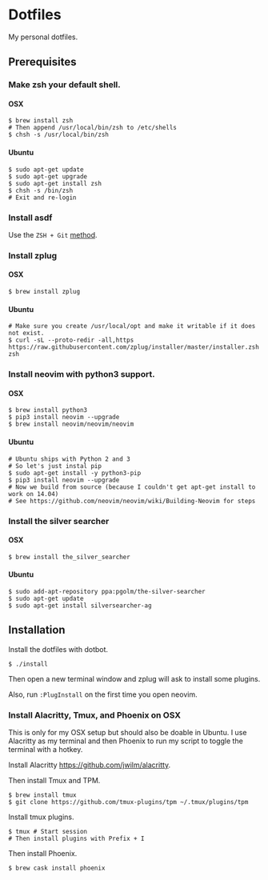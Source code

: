 # Dotfiles

My personal dotfiles.

## Prerequisites

### Make zsh your default shell.

#### OSX

```
$ brew install zsh
# Then append /usr/local/bin/zsh to /etc/shells
$ chsh -s /usr/local/bin/zsh
```
#### Ubuntu

```
$ sudo apt-get update
$ sudo apt-get upgrade
$ sudo apt-get install zsh
$ chsh -s /bin/zsh
# Exit and re-login
```

### Install asdf

Use the `ZSH + Git` [method](http://asdf-vm.com/guide/getting-started.html#_3-install-asdf).

### Install zplug

#### OSX

```
$ brew install zplug
```

#### Ubuntu

```
# Make sure you create /usr/local/opt and make it writable if it does not exist.
$ curl -sL --proto-redir -all,https https://raw.githubusercontent.com/zplug/installer/master/installer.zsh| zsh
```

### Install neovim with python3 support.

#### OSX

```
$ brew install python3
$ pip3 install neovim --upgrade
$ brew install neovim/neovim/neovim
```

#### Ubuntu

```
# Ubuntu ships with Python 2 and 3
# So let's just instal pip
$ sudo apt-get install -y python3-pip
$ pip3 install neovim --upgrade
# Now we build from source (because I couldn't get apt-get install to work on 14.04)
# See https://github.com/neovim/neovim/wiki/Building-Neovim for steps
```

### Install the silver searcher

#### OSX

```
$ brew install the_silver_searcher
```

#### Ubuntu

```
$ sudo add-apt-repository ppa:pgolm/the-silver-searcher
$ sudo apt-get update
$ sudo apt-get install silversearcher-ag
```

## Installation

Install the dotfiles with dotbot.
```
$ ./install
```

Then open a new terminal window and zplug will ask to install some plugins.

Also, run `:PlugInstall` on the first time you open neovim.

### Install Alacritty, Tmux, and Phoenix on OSX

This is only for my OSX setup but should also be doable in Ubuntu.
I use Alacritty as my terminal and then Phoenix to run my script
to toggle the terminal with a hotkey.

Install Alacritty https://github.com/jwilm/alacritty.

Then install Tmux and TPM.

```
$ brew install tmux
$ git clone https://github.com/tmux-plugins/tpm ~/.tmux/plugins/tpm
```

Install tmux plugins.
```
$ tmux # Start session
# Then install plugins with Prefix + I
```

Then install Phoenix.

```
$ brew cask install phoenix
```
